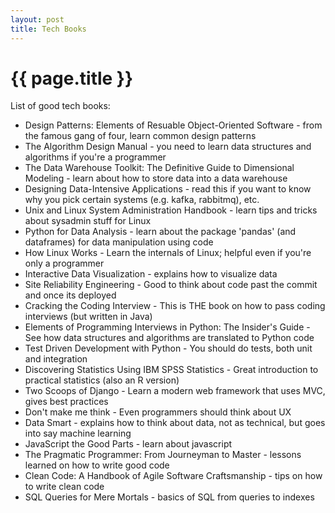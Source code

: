 ```yaml
---
layout: post
title: Tech Books
---
```



# {{ page.title }}

List of good tech books:

* Design Patterns: Elements of Resuable Object-Oriented Software - from the famous gang of four, learn common design patterns
* The Algorithm Design Manual - you need to learn data structures and algorithms if you're a programmer
* The Data Warehouse Toolkit: The Definitive Guide to Dimensional Modeling - learn about how to store data into a data warehouse
* Designing Data-Intensive Applications - read this if you want to know why you pick certain systems (e.g. kafka, rabbitmq), etc.
* Unix and Linux System Administration Handbook - learn tips and tricks about sysadmin stuff for Linux
* Python for Data Analysis - learn about the package 'pandas' (and dataframes) for data manipulation using code
* How Linux Works - Learn the internals of Linux; helpful even if you're only a programmer
* Interactive Data Visualization - explains how to visualize data
* Site Reliability Engineering - Good to think about code past the commit and once its deployed
* Cracking the Coding Interview - This is THE book on how to pass coding interviews (but written in Java)
* Elements of Programming Interviews in Python: The Insider's Guide - See how data structures and algorithms are translated to Python code
* Test Driven Development with Python - You should do tests, both unit and integration
* Discovering Statistics Using IBM SPSS Statistics - Great introduction to practical statistics (also an R version)
* Two Scoops of Django - Learn a modern web framework that uses MVC, gives best practices
* Don't make me think - Even programmers should think about UX
* Data Smart - explains how to think about data, not as technical, but goes into say machine learning
* JavaScript the Good Parts - learn about javascript
* The Pragmatic Programmer: From Journeyman to Master - lessons learned on how to write good code
* Clean Code: A Handbook of Agile Software Craftsmanship - tips on how to write clean code
* SQL Queries for Mere Mortals - basics of SQL from queries to indexes

